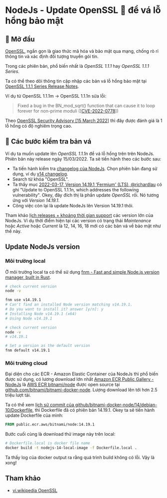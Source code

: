 # NodeJs - Update OpenSSL 💌 để vá lỗ hổng bảo mật

## 👋 Mở đầu

[OpenSSL](https://www.openssl.org/), ngắn gọn là giao thức mã hóa và bảo mật qua mạng, chống rò rỉ thông tin và xác định đối tượng truyền gói tin.

Trong các phiên bản, phổ biến nhất là *OpenSSL 1.1.1* hay *OpenSSL 1.1.1 Series*.

Ta có thể theo dõi thông tin cập nhập các bản vá lỗ hổng bảo mật tại [OpenSSL 1.1.1 Series Release Notes](https://www.openssl.org/news/openssl-1.1.1-notes.html).

Ví dụ từ OpenSSL 1.1.1m -> OpenSSL 1.1.1n sửa lỗi:

>Fixed a bug in the BN_mod_sqrt() function that can cause it to loop forever for non-prime moduli ([[CVE-2022-0778](https://www.openssl.org/news/vulnerabilities.html#CVE-2022-0778)])

Theo [OpenSSL Security Advisory [15 March 2022]](https://www.openssl.org/news/secadv/20220315.txt) thì đây được đánh giá là 1 lỗ hổng có độ nghiêm trọng cao.

## 👷 Các bước kiểm tra bản vá

Ví dụ ta muốn update lên *OpenSSL 1.1.1n* để vá lỗ hổng trên trên NodeJs. Phiên bản này release ngày 15/03/2022. Ta sẽ tiến hành theo các bước sau:

- Ta tiến hành kiểm tra [changelog của NodeJs](https://github.com/nodejs/node/tree/master/doc/changelogs). Chọn phiên bản đang sử dụng, ví dụ [v14 changelog](https://github.com/nodejs/node/blob/master/doc/changelogs/CHANGELOG_V14.md).
- Search từ khóa "OpenSSL".
- Ta thấy mục [2022-03-17, Version 14.19.1 'Fermium' (LTS), @richardlau](https://github.com/nodejs/node/blob/master/doc/changelogs/CHANGELOG_V14.md#2022-03-17-version-14191-fermium-lts-richardlau) có ghi "Update to OpenSSL 1.1.1n, which addresses the following vulnerability". Okey, đây đích thị là phần update *OpenSSL* rồi. Nó tương ứng với *Version 14.19.1*.
-  Công việc còn lại là update NodeJs lên Version 14.19.1 thôi.

Tham khảo [lịch releases + khoảng thời gian support](https://nodejs.org/en/about/releases/) các version lớn của NodeJs. Ví dụ thời điểm hiện tại các version có trạng thái *Maintenance* hoặc *Active* hoặc *Current* là 12, 14, 16, 18 mới có các bản vá về bảo mật như thế này.

## Update NodeJs version

### Môi trường local

Ở môi trường local ta có thể sử dụng [fnm - Fast and simple Node.js version manager, built in Rust](https://github.com/Schniz/fnm).

```sh
# check current version
node -v

fnm use v14.19.1
# Can't find an installed Node version matching v14.19.1.
# Do you want to install it? answer [y/n]: y
# Installing Node v14.19.1 (x64)
# Using Node v14.19.1

# check current version
node -v
# v14.19.1

# Set a version as the default version
fnm default v14.19.1
```

### Môi trường cloud

Đại diện cho các ECR - Amazon Elastic Container của NodeJs thì phổ biến được sử dụng, có lương download lớn nhất [Amazon ECR Public Gallery - NodeJs](https://gallery.ecr.aws/?searchTerm=node)  là [AWS ECR bitnami/node](https://gallery.ecr.aws/bitnami/node) được open source tại [github.com/bitnami/bitnami-docker-node](https://github.com/bitnami/bitnami-docker-node).  Lượng download lên tới hơn 2.5 triệu lượt tải.

Ta có thể xem [lịch sử commit của github/bitnami-docker-node/14/debian-10/Dockerfile](https://github.com/bitnami/bitnami-docker-node/commits/14.19.1-debian-10-r11/14/debian-10/Dockerfile), thì Dockerfile đã có phiên bản 14.19.1. Okey ta sẽ tiến hành update Dockerfile của mình:

```Dockerfile
FROM public.ecr.aws/bitnami/node:14.19.1
```

Bước cuối cùng là download thử image này trên local:

```sh
# Dockerfile.local is docker file name
docker build -t nodejs-14-local-image -f Dockerfile.local .
```

Ta thấy log của docker output ra rằng quá trình build không có lỗi. Vậy là xong!

## Tham khảo

- [vi.wikipedia OpenSSL](https://vi.wikipedia.org/wiki/OpenSSL)
